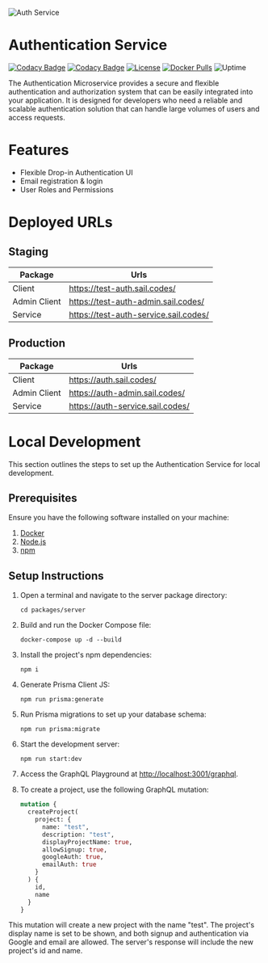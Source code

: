 ![Auth Service](https://user-images.githubusercontent.com/5147346/223544775-4fa42e90-e779-4181-bd57-f6360861df2b.jpeg)

# Authentication Service

[![Codacy Badge](https://app.codacy.com/project/badge/Grade/d098b06d9abd4f009bd748dbc44a1b29)](https://app.codacy.com/gh/hicsail/authentication-service/dashboard?utm_source=gh&utm_medium=referral&utm_content=&utm_campaign=Badge_grade)
[![Codacy Badge](https://app.codacy.com/project/badge/Coverage/d098b06d9abd4f009bd748dbc44a1b29)](https://app.codacy.com/gh/hicsail/authentication-service/dashboard?utm_source=gh&utm_medium=referral&utm_content=&utm_campaign=Badge_coverage)
[![License](https://img.shields.io/github/license/hicsail/authentication-service)](https://github.com/hicsail/authentication-service/blob/main/LICENSE)
[![Docker Pulls](https://img.shields.io/docker/pulls/hicsail/auth-server)](https://hub.docker.com/r/hicsail/auth-server)
![Uptime](https://img.shields.io/uptimerobot/ratio/7/m794541356-14a8c11ef199580eeed4f80b)


The Authentication Microservice provides a secure and flexible authentication and authorization system that can be easily integrated into your application. It is designed for developers who need a reliable and scalable authentication solution that can handle large volumes of users and access requests.

# Features

- Flexible Drop-in Authentication UI
- Email registration & login
- User Roles and Permissions

# Deployed URLs

## Staging

| Package      | Urls                                  |
|--------------|---------------------------------------|
| Client       | https://test-auth.sail.codes/         |
| Admin Client | https://test-auth-admin.sail.codes/   |
| Service      | https://test-auth-service.sail.codes/ |

## Production

| Package      | Urls                              |
|--------------|-----------------------------------|
| Client       | https://auth.sail.codes/          |
| Admin Client | https://auth-admin.sail.codes/    |
| Service      | https://auth-service.sail.codes/  |


# Local Development

This section outlines the steps to set up the Authentication Service for local development.

## Prerequisites

Ensure you have the following software installed on your machine:

1. [Docker](https://docs.docker.com/get-docker/)
1. [Node.js](https://nodejs.org/en/download/)
1. [npm](https://www.npmjs.com/get-npm)

## Setup Instructions

1. Open a terminal and navigate to the server package directory:

    ```
    cd packages/server
    ```

1. Build and run the Docker Compose file:

    ```
    docker-compose up -d --build
    ```

1. Install the project's npm dependencies:

    ```
    npm i
    ```

1. Generate Prisma Client JS:

    ```
    npm run prisma:generate
    ```

1. Run Prisma migrations to set up your database schema:

    ```
    npm run prisma:migrate
    ```

1. Start the development server:

    ```
    npm run start:dev
    ```

1. Access the GraphQL Playground at [http://localhost:3001/graphql](http://localhost:3001/graphql).

1. To create a project, use the following GraphQL mutation:

    ```graphql
    mutation {
      createProject(
        project: {
          name: "test",
          description: "test",
          displayProjectName: true,
          allowSignup: true,
          googleAuth: true,
          emailAuth: true
        }
      ) {
        id,
        name
      }
    }
    ```

This mutation will create a new project with the name "test". The project's display name is set to be shown, and both signup and authentication via Google and email are allowed. The server's response will include the new project's id and name.

